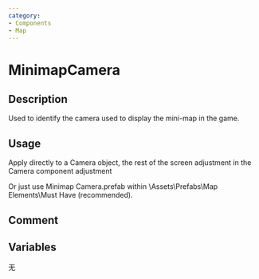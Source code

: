 ```yaml
---
category: 
- Components
- Map
---
```

# MinimapCamera
## Description
Used to identify the camera used to display the mini-map in the game.
## Usage

Apply directly to a Camera object, the rest of the screen adjustment in the Camera component adjustment

Or just use Minimap Camera.prefab within \Assets\Prefabs\Map Elements\Must Have (recommended).

## Comment

## Variables
无
